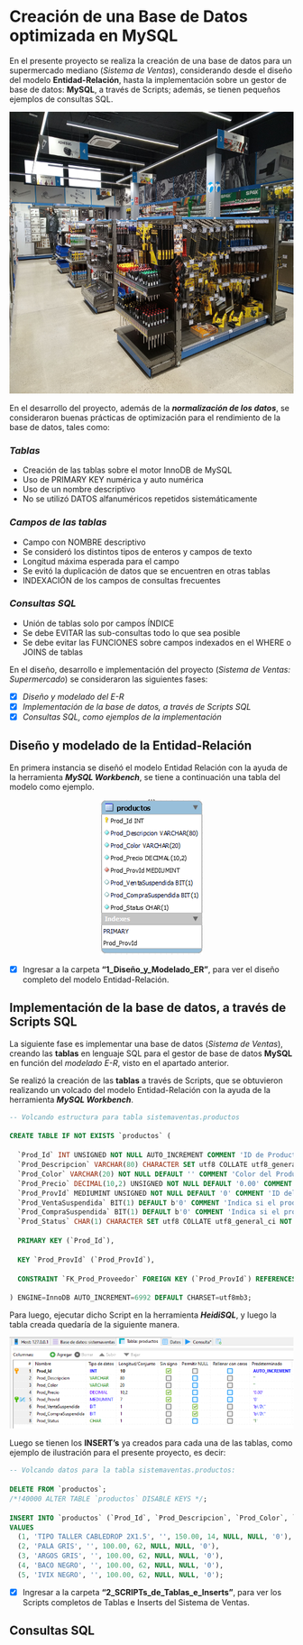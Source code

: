 
# Creación de una Base de Datos optimizada en MySQL
En el presente proyecto se realiza la creación de una base de datos para un supermercado mediano (_Sistema de Ventas_), considerando desde el diseño del modelo **Entidad-Relación**, hasta la implementación sobre un gestor de base de datos: **MySQL**, a través de Scripts; además, se tienen pequeños ejemplos de consultas SQL.

<p align="center">
  <img height="500" src="./images/supermercado.jpeg" />
</p>

En el desarrollo del proyecto, además de la _**normalización de los datos**_, se consideraron buenas prácticas de optimización para el rendimiento de la base de datos, tales como:

### _Tablas_
- Creación de las tablas sobre el motor InnoDB de MySQL
- Uso de PRIMARY KEY numérica y auto numérica
- Uso de un nombre descriptivo
- No se utilizó DATOS alfanuméricos repetidos sistemáticamente

### _Campos de las tablas_
- Campo con NOMBRE descriptivo
- Se consideró los distintos tipos de enteros y campos de texto
- Longitud máxima esperada para el campo
- Se evitó la duplicación de datos que se encuentren en otras tablas
- INDEXACIÓN de los campos de consultas frecuentes

### _Consultas SQL_
- Unión de tablas solo por campos ÍNDICE
- Se debe EVITAR las sub-consultas todo lo que sea posible
- Se debe evitar las FUNCIONES sobre campos indexados en el WHERE o JOINS de tablas

En el diseño, desarrollo e implementación del proyecto (_Sistema de Ventas: Supermercado_) se consideraron las siguientes fases:
- [x] _Diseño y modelado del E-R_
- [x] _Implementación de la base de datos, a través de Scripts SQL_
- [x] _Consultas SQL, como ejemplos de la implementación_

## Diseño y modelado de la Entidad-Relación
En primera instancia se diseñó el modelo Entidad Relación con la ayuda de la herramienta _**MySQL Workbench**_, se tiene a continuación una tabla del modelo como ejemplo.

<p align="center">
  <img src="./images/er_productos.png" />
</p>

- [x] Ingresar a la carpeta **“1_Diseño_y_Modelado_ER”**, para ver el diseño completo del modelo Entidad-Relación.

## Implementación de la base de datos, a través de Scripts SQL
La siguiente fase es implementar una base de datos (_Sistema de Ventas_), creando las **tablas** en lenguaje SQL para el gestor de base de datos **MySQL** en función del _modelado E-R_, visto en el apartado anterior.

Se realizó la creación de las **tablas** a través de Scripts, que se obtuvieron realizando un volcado del modelo Entidad-Relación con la ayuda de la herramienta _**MySQL Workbench**_.

```sql
-- Volcando estructura para tabla sistemaventas.productos

CREATE TABLE IF NOT EXISTS `productos` (

  `Prod_Id` INT UNSIGNED NOT NULL AUTO_INCREMENT COMMENT 'ID de Producto, Numero generado Automaticamente ante cada INSERT',
  `Prod_Descripcion` VARCHAR(80) CHARACTER SET utf8 COLLATE utf8_general_ci NOT NULL DEFAULT '' COMMENT 'Descripción del Producto',
  `Prod_Color` VARCHAR(20) NOT NULL DEFAULT '' COMMENT 'Color del Producto',
  `Prod_Precio` DECIMAL(10,2) UNSIGNED NOT NULL DEFAULT '0.00' COMMENT 'Precio del Producto',
  `Prod_ProvId` MEDIUMINT UNSIGNED NOT NULL DEFAULT '0' COMMENT 'ID del Proveedor de ese Producto',
  `Prod_VentaSuspendida` BIT(1) DEFAULT b'0' COMMENT 'Indica si el producto se quito para la venta',
  `Prod_CompraSuspendida` BIT(1) DEFAULT b'0' COMMENT 'Indica si el producto se quito para la compra',
  `Prod_Status` CHAR(1) CHARACTER SET utf8 COLLATE utf8_general_ci NOT NULL DEFAULT '1' COMMENT 'Estado del Producto 1=Habilitado, 0=Deshabilitado',

  PRIMARY KEY (`Prod_Id`),
  
  KEY `Prod_ProvId` (`Prod_ProvId`),

  CONSTRAINT `FK_Prod_Proveedor` FOREIGN KEY (`Prod_ProvId`) REFERENCES `proveedores` (`Prov_Id`)

) ENGINE=InnoDB AUTO_INCREMENT=6992 DEFAULT CHARSET=utf8mb3;

```

Para luego, ejecutar dicho Script en la herramienta _**HeidiSQL**_, y luego la tabla creada quedaría de la siguiente manera.

<p align="center">
  <img src="./images/tabla_productos.png" />
</p>

Luego se tienen los **INSERT’s** ya creados para cada una de las tablas, como ejemplo de ilustración para el presente proyecto, es decir:

```sql
-- Volcando datos para la tabla sistemaventas.productos:

DELETE FROM `productos`;
/*!40000 ALTER TABLE `productos` DISABLE KEYS */;

INSERT INTO `productos` (`Prod_Id`, `Prod_Descripcion`, `Prod_Color`, `Prod_Precio`, `Prod_ProvId`, `Prod_VentaSuspendida`, `Prod_CompraSuspendida`, `Prod_Status`)
VALUES
  (1, 'TIPO TALLER CABLEDROP 2X1.5', '', 150.00, 14, NULL, NULL, '0'),
  (2, 'PALA GRIS', '', 100.00, 62, NULL, NULL, '0'),
  (3, 'ARGOS GRIS', '', 100.00, 62, NULL, NULL, '0'),
  (4, 'BACO NEGRO', '', 100.00, 62, NULL, NULL, '0'),
  (5, 'IVIX NEGRO', '', 100.00, 62, NULL, NULL, '0');
```

- [x] Ingresar a la carpeta **“2_SCRIPTs_de_Tablas_e_Inserts”**, para ver los Scripts completos de Tablas e Inserts del Sistema de Ventas.

## Consultas SQL



